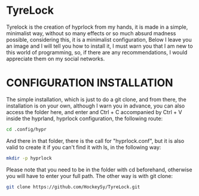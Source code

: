 # TyreLock

Tyrelock is the creation of hyprlock from my hands, it is made in a simple, minimalist way, without so many effects or so much absurd madness possible, considering this, it is a minimalist configuration, Below I leave you an image and I will tell you how to install it, I must warn you that I am new to this world of programming, so, if there are any recommendations, I would appreciate them on my social networks.

# CONFIGURATION INSTALLATION

The simple installation, which is just to do a git clone, and from there, the installation is on your own, although I warn you in advance, you can also access the folder here, and enter and Ctrl + C accompanied by Ctrl + V inside the hyprland, hyprlock configuration, the following route: 
```bash
cd .config/hypr
```
And there in that folder, there is the call for "hyprlock.conf", but it is also valid to create it if you can't find it with ls, in the following way:
```bash
mkdir -p hyprlock
```
Please note that you need to be in the folder with cd beforehand, otherwise you will have to enter your full path. The other way is with git clone:
```bash
git clone https://github.com/HockeySy/TyreLock.git
```